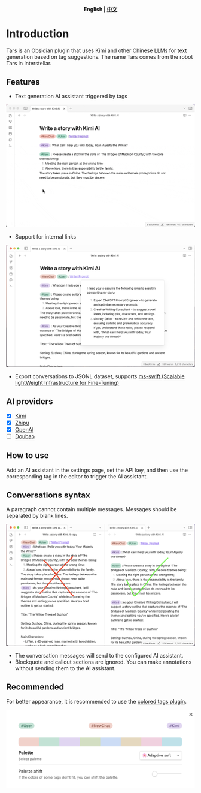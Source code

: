 <h4 align="center">
    <p>
        <b>English</b> |
        <a href="README.md">中文</a>
    </p>
</h4>

# Introduction

Tars is an Obsidian plugin that uses Kimi and other Chinese LLMs for text generation based on tag suggestions. The name Tars comes from the robot Tars in Interstellar.

## Features

- Text generation AI assistant triggered by tags

![Text generation triggered by tag](docs/images/write%20a%20story%20with%20Kimi.gif)

- Support for internal links

![Internal link support](docs/images/writer%20prompt.png)

- Export conversations to JSONL dataset, supports [ms-swift (Scalable lightWeight Infrastructure for Fine-Tuning)](https://github.com/modelscope/swift)

## AI providers

- [x] [Kimi](https://www.moonshot.cn)
- [x] [Zhipu](https://open.bigmodel.cn/)
- [x] [OpenAI](https://platform.openai.com/api-keys)
- [ ] [Doubao](https://www.volcengine.com/product/doubao)

## How to use

Add an AI assistant in the settings page, set the API key, and then use the corresponding tag in the editor to trigger the AI assistant.

## Conversations syntax

A paragraph cannot contain multiple messages. Messages should be separated by blank lines.

![Conversations syntax](docs/images/syntax.png)

- The conversation messages will send to the configured AI assistant.
- Blockquote and callout sections are ignored. You can make annotations without sending them to the AI assistant.

## Recommended

For better appearance, it is recommended to use the [colored tags plugin](https://github.com/pfrankov/obsidian-colored-tags).

![Colored tags plugin](docs/images/coloredTags.png)
